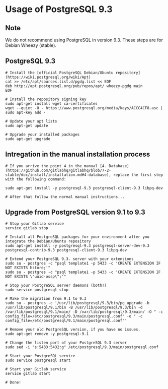 # Usage of PostgreSQL 9.3

## Note

We do not recommend using PostgreSQL in version 9.3.
These steps are for Debian Wheezy (stable).

## PostgreSQL 9.3

    # Install the [official PostgreSQL Debian/Ubuntu repository](https://wiki.postgresql.org/wiki/Apt)
    cat >> /etc/apt/sources.list.d/pgdg.list << EOF
    deb http://apt.postgresql.org/pub/repos/apt/ wheezy-pgdg main
    EOF

    # Install the repository signing key
    sudo apt-get install wget ca-certificates
    wget --quiet -O - https://www.postgresql.org/media/keys/ACCC4CF8.asc | sudo apt-key add -

    # Update your apt lists
    sudo apt-get update

    # Upgrade your installed packages
    sudo apt-get upgrade

## Intregation in the manual installation process

    # If you arrive the point 4 in the manual [4. Database](https://github.com/gitlabhq/gitlabhq/blob/7-2-stable/doc/install/installation.md#4-database), replace the first step with the following command:

    sudo apt-get install -y postgresql-9.3 postgresql-client-9.3 libpq-dev

    # After that follow the normal manual instructions...


## Upgrade from PostgreSQL version 9.1 to 9.3

    # Stop your Gitlab service
    service gitlab stop

    # Install all PostgreSQL packages for your environment after you integrate the Debian/Ubuntu repository
    sudo apt-get install -y postgresql-9.3 postgresql-server-dev-9.3 postgresql-contrib-9.3 postgresql-client-9.3 libpq-dev

    # Extend your PostgreSQL 9.3. server with your extensions
    sudo su - postgres -c "psql template1 -p 5433 -c 'CREATE EXTENSION IF NOT EXISTS hstore;'"
    sudo su - postgres -c "psql template1 -p 5433 -c 'CREATE EXTENSION IF NOT EXISTS \"uuid-ossp\";'"

    # Stop your PostgreSQL server daemons (both!)
    sudo service postgresql stop

    # Make the migration from 9.1 to 9.3
    sudo su - postgres -c '/usr/lib/postgresql/9.3/bin/pg_upgrade -b /usr/lib/postgresql/9.1/bin -B /usr/lib/postgresql/9.3/bin -d /var/lib/postgresql/9.1/main/ -D /var/lib/postgresql/9.3/main/ -O " -c config_file=/etc/postgresql/9.3/main/postgresql.conf" -o " -c config_file=/etc/postgresql/9.1/main/postgresql.conf"'

    # Remove your old PostgreSQL version, if you have no issues.
    sudo apt-get remove -y postgresql-9.1

    # Change the listen port of your PostgreSQL 9.3 server
    sudo sed -i "s:5433:5432:g" /etc/postgresql/9.3/main/postgresql.conf

    # Start your PostgreSQL service
    sudo service postgresql start

    # Start your Gitlab service
    service gitlab start

    # Done!
